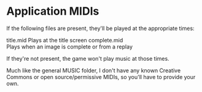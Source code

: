 # Application MIDIs

If the following files are present, they'll be played at the appropriate times:

title.mid
  Plays at the title screen
complete.mid               
  Plays when an image is complete or from a replay

If they're not present, the game won't play music at those times.  

Much like the general MUSIC folder, I don't have any known Creative Commons
or open source/permissive MIDIs, so you'll have to provide your own.